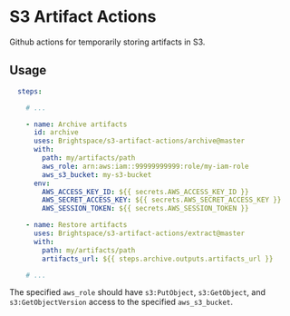 S3 Artifact Actions
===================

Github actions for temporarily storing artifacts in S3.

Usage
-----

```yaml
  steps:

    # ...

    - name: Archive artifacts
      id: archive
      uses: Brightspace/s3-artifact-actions/archive@master
      with:
        path: my/artifacts/path
        aws_role: arn:aws:iam::99999999999:role/my-iam-role
        aws_s3_bucket: my-s3-bucket
      env:
        AWS_ACCESS_KEY_ID: ${{ secrets.AWS_ACCESS_KEY_ID }}
        AWS_SECRET_ACCESS_KEY: ${{ secrets.AWS_SECRET_ACCESS_KEY }}
        AWS_SESSION_TOKEN: ${{ secrets.AWS_SESSION_TOKEN }}

    - name: Restore artifacts
      uses: Brightspace/s3-artifact-actions/extract@master
      with:
        path: my/artifacts/path
        artifacts_url: ${{ steps.archive.outputs.artifacts_url }}

    # ...

```

The specified `aws_role` should have `s3:PutObject`, `s3:GetObject`, and `s3:GetObjectVersion` access to the specified `aws_s3_bucket`.